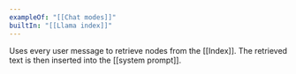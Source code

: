 ```yaml
---
exampleOf: "[[Chat modes]]"
builtIn: "[[Llama index]]"
---
```

Uses every user message to retrieve nodes from the [[Index]]. The retrieved text is then inserted into the [[system prompt]]. 
